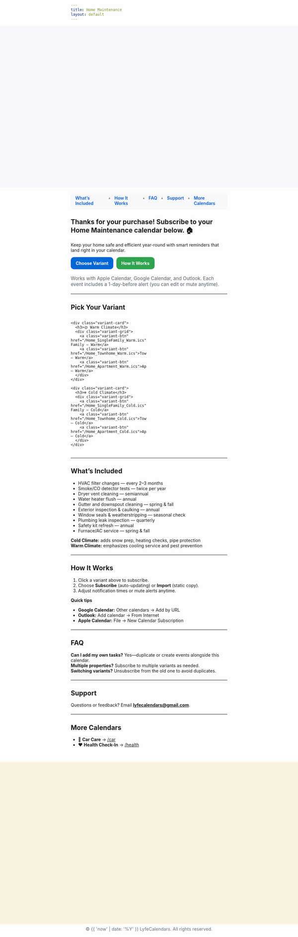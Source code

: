 ```yaml
---
title: Home Maintenance
layout: default
---
```


<style>
/* Hide Cayman header */
.page-header { display:none !important; }

/* HERO (same style as Car) */
.hero-bleed{
  width: 100vw;
  height: clamp(220px, 38vh, 520px);
  position: relative;
  left: 50%;
  margin-left: -50vw;
  margin-right: -50vw;
  background-image: url('{{ "/purchase-hero.png?v=310" | relative_url }}');
  background-repeat: no-repeat;
  background-position: center top;
  background-size: contain;
  background-color: #f5f7fa;
  max-width: none !important;
}

/* Footer hero with warm overlay color */
.footer-bleed{
  width: 100vw;
  height: clamp(220px, 38vh, 520px);
  position: relative;
  left: 50%;
  margin-left: -50vw;
  margin-right: -50vw;
  margin-top: 3rem;
  background-color: #F8F1DE; /* requested warm tone */
  background-image: url('{{ "/purchase-footer.png?v=310" | relative_url }}');
  background-repeat: no-repeat;
  background-position: center bottom;
  background-size: contain;
  max-width: none !important;
}

/* In-page nav */
.lc-nav{
  display:flex; gap:.75rem; justify-content:center;
  background:#f6f8fa; padding:.6rem .9rem; border-radius:10px;
  margin: 1rem auto 1.25rem; width:fit-content;
  box-shadow:0 1px 0 rgba(0,0,0,.04);
}
.lc-nav a{ text-decoration:none; font-weight:600; color:#0b5bd3; }
.lc-nav a:hover{ text-decoration:underline; }
.lc-nav span{ opacity:.5 }

/* Buttons */
.lc-btns{ display:flex; gap:.6rem; flex-wrap:wrap; margin:.9rem 0 1.25rem; }
.lc-btn{
  display:inline-block; padding:.7rem 1rem; border-radius:10px;
  background:#2ea44f; color:#fff !important; font-weight:700; text-decoration:none;
}
.lc-btn.secondary{ background:#0366d6; }

/* Variants */
.variant-wrap{ margin:1rem 0 1.25rem; }
.variant-columns{ display:grid; grid-template-columns: 1fr 1fr; gap:1rem; }
.variant-card{
  background:#0f172a; color:#fff; border-radius:12px; padding:1rem;
  box-shadow:0 4px 14px rgba(2,6,23,.15);
}
.variant-card h3{ margin:.25rem 0 1rem; font-size:1.15rem; }
.variant-grid{ display:grid; gap:.6rem; }
.variant-btn{
  display:block; text-align:center; padding:.7rem 1rem; border-radius:10px;
  background:#111827; color:#fff; font-weight:700; text-decoration:none;
}
.variant-btn:hover{ filter:brightness(1.08); }

.lc-meta{ color:#586069; font-size:.95rem; }
hr.lite{ border:0; border-top:1px solid #eaecef; margin:1.25rem 0; }

@media (max-width: 900px){
  .variant-columns{ grid-template-columns: 1fr; }
}
</style>

<!-- HERO -->
<div class="hero-bleed"></div>

<!-- NAV -->
<div class="lc-nav" role="navigation" aria-label="Home Maintenance sections">
  <a href="#whats-included">What’s Included</a>
  <span>•</span>
  <a href="#how-it-works">How It Works</a>
  <span>•</span>
  <a href="#faq">FAQ</a>
  <span>•</span>
  <a href="#support">Support</a>
  <span>•</span>
  <a href="#more-calendars">More Calendars</a>
</div>

## Thanks for your purchase! Subscribe to your Home Maintenance calendar below. 🏠
Keep your home safe and efficient year-round with smart reminders that land right in your calendar.

<div class="lc-btns">
  <a class="lc-btn secondary" href="#variants">Choose Variant</a>
  <a class="lc-btn" href="#how-it-works">How It Works</a>
</div>

<div class="lc-meta">
Works with Apple Calendar, Google Calendar, and Outlook. Each event includes a 1-day-before alert (you can edit or mute anytime).
</div>

<hr class="lite" />

## <a id="variants"></a>Pick Your Variant

<div class="variant-wrap">
  <div class="variant-columns">

    <div class="variant-card">
      <h3>🌞 Warm Climate</h3>
      <div class="variant-grid">
        <a class="variant-btn" href="/Home_SingleFamily_Warm.ics">Single-Family — Warm</a>
        <a class="variant-btn" href="/Home_Townhome_Warm.ics">Townhome — Warm</a>
        <a class="variant-btn" href="/Home_Apartment_Warm.ics">Apartment — Warm</a>
      </div>
    </div>

    <div class="variant-card">
      <h3>❄️ Cold Climate</h3>
      <div class="variant-grid">
        <a class="variant-btn" href="/Home_SingleFamily_Cold.ics">Single-Family — Cold</a>
        <a class="variant-btn" href="/Home_Townhome_Cold.ics">Townhome — Cold</a>
        <a class="variant-btn" href="/Home_Apartment_Cold.ics">Apartment — Cold</a>
      </div>
    </div>

  </div>
</div>

<hr class="lite" />

## <a id="whats-included"></a>What’s Included
- HVAC filter changes — every 2–3 months  
- Smoke/CO detector tests — twice per year  
- Dryer vent cleaning — semiannual  
- Water heater flush — annual  
- Gutter and downspout cleaning — spring & fall  
- Exterior inspection & caulking — annual  
- Window seals & weatherstripping — seasonal check  
- Plumbing leak inspection — quarterly  
- Safety kit refresh — annual  
- Furnace/AC service — spring & fall  

**Cold Climate:** adds snow prep, heating checks, pipe protection  
**Warm Climate:** emphasizes cooling service and pest prevention

<hr class="lite" />

## <a id="how-it-works"></a>How It Works
1. Click a variant above to subscribe.  
2. Choose **Subscribe** (auto-updating) or **Import** (static copy).  
3. Adjust notification times or mute alerts anytime.

**Quick tips**
- **Google Calendar:** Other calendars → Add by URL  
- **Outlook:** Add calendar → From Internet  
- **Apple Calendar:** File → New Calendar Subscription

<hr class="lite" />

## <a id="faq"></a>FAQ
**Can I add my own tasks?** Yes—duplicate or create events alongside this calendar.  
**Multiple properties?** Subscribe to multiple variants as needed.  
**Switching variants?** Unsubscribe from the old one to avoid duplicates.

<hr class="lite" />

## <a id="support"></a>Support
Questions or feedback? Email **lyfecalendars@gmail.com**.

<hr class="lite" />

## <a id="more-calendars"></a>More Calendars
- 🚗 **Car Care** → [/car](/car)  
- ❤️ **Health Check-In** → [/health](/health)

<!-- FOOTER HERO -->
<div class="footer-bleed"></div>

<p style="text-align:center; color:#6a737d; font-size:.9rem; margin-top:.5rem;">
© {{ 'now' | date: '%Y' }} LyfeCalendars. All rights reserved.
</p>
